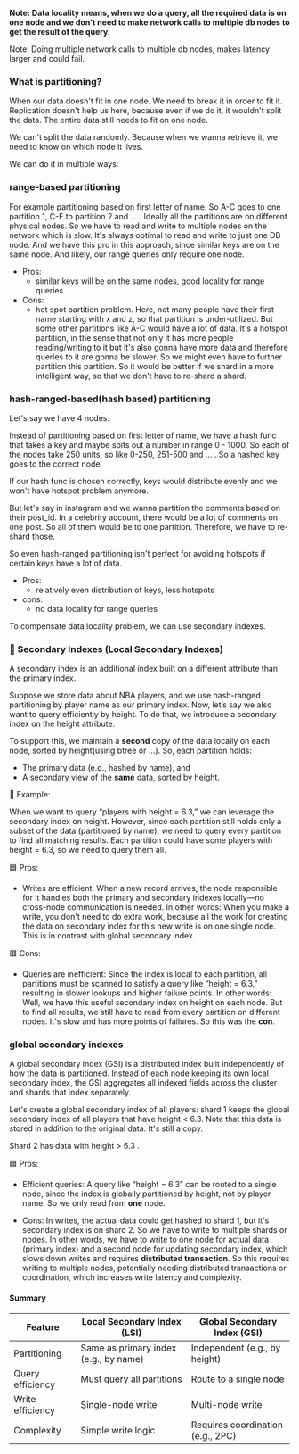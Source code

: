 **Note: Data locality means, when we do a query, all the required data is on one node and we don't need to make network calls
to multiple db nodes to get the result of the query.**

Note: Doing multiple network calls to multiple db nodes, makes latency larger and could fail.

### What is partitioning?
When our data doesn't fit in one node. We need to break it in order to fit it. Replication doesn't help us here, because
even if we do it, it wouldn't split the data. The entire data still needs to fit on one node.

We can't split the data randomly. Because when we wanna retrieve it, we need to know on which node it lives.

We can do it in multiple ways:

### range-based partitioning
For example partitioning based on first letter of name. So A-C goes to one partition 1, C-E to partition 2 and ... .
Ideally all the partitions are on different physical nodes. So we have to read and write to multiple nodes on the network
which is slow. It's always optimal to read and write to just one DB node. And we have this pro in this approach, since similar
keys are on the same node. And likely, our range queries only require one node.

- Pros:
    - similar keys will be on the same nodes, good locality for range queries
- Cons:
    - hot spot partition problem. Here, not many people have their first name starting with x and z, so that partition is under-utilized.
    But some other partitions like A-C would have a lot of data. It's a hotspot partition, in the sense that not only
    it has more people reading/writing to it but it's also gonna have more data and therefore queries to it are gonna be slower. So we might
    even have to further partition this partition.
    So it would be better if we shard in a more intelligent way, so that we don't have to re-shard a shard.

### hash-ranged-based(hash based) partitioning
Let's say we have 4 nodes.

Instead of partitioning based on first letter of name, we have a hash func that takes a key and maybe spits out a number in range 0 - 1000.
So each of the nodes take 250 units, so like 0-250, 251-500 and ... . So a hashed key goes to the correct node.

If our hash func is chosen correctly, keys would distribute evenly and we won't have hotspot problem anymore.

But let's say in instagram and we wanna partition the comments based on their post_id. In a celebrity account, there would be a lot of
comments on one post. So all of them would be to one partition. Therefore, we have to re-shard those.

So even hash-ranged partitioning isn't perfect for avoiding hotspots if certain keys have a lot of data.

- Pros:
  - relatively even distribution of keys, less hotspots
- cons:
  - no data locality for range queries

To compensate data locality problem, we can use secondary indexes.

### 🧾 Secondary Indexes (Local Secondary Indexes)
A secondary index is an additional index built on a different attribute than the primary index.

Suppose we store data about NBA players, and we use hash-ranged partitioning by player name as our primary index. 
Now, let’s say we also want to query efficiently by height. To do that, we introduce a secondary index on the height attribute.

To support this, we maintain a **second** copy of the data locally on each node, sorted by height(using btree or ...). So, each partition holds:
- The primary data (e.g., hashed by name), and
- A secondary view of the **same** data, sorted by height.

📌 Example:

When we want to query “players with height = 6.3,” we can leverage the secondary index on height.
However, since each partition still holds only a subset of the data (partitioned by name), we need to query every partition to
find all matching results. Each partition could have some players with height = 6.3, so we need to query them all.

🟦 Pros:
- Writes are efficient: When a new record arrives, the node responsible for it handles both the primary and
secondary indexes locally—no cross-node communication is needed. In other words:
When you make a write, you don't need to do extra work, because all the work for creating the data on
secondary index for this new write is on one single node. This is in contrast with global secondary index.

🟥 Cons:
- Queries are inefficient: Since the index is local to each partition, all partitions must be scanned to satisfy a query like
“height = 6.3,” resulting in slower lookups and higher failure points. In other words:
Well, we have this useful secondary index on height on each node. But to find all results, we still have to read from 
every partition on different nodes. It's slow and has more points of failures. So this was the **con**.

### global secondary indexes
A global secondary index (GSI) is a distributed index built independently of how the data is partitioned. 
Instead of each node keeping its own local secondary index, the GSI aggregates all indexed fields across the cluster and shards that index separately.

Let's create a global secondary index of all players: shard 1 keeps the global secondary index of all players that have height < 6.3.
Note that this data is stored in addition to the original data. It's still a copy.

Shard 2 has data with height > 6.3 .

🟦 Pros:
- Efficient queries: A query like “height = 6.3” can be routed to a single node, since the index is globally partitioned by height, not by player name.
So we only read from **one** node.

- Cons: In writes, the actual data could get hashed to shard 1, but it's secondary index is on shard 2. So we have to write to multiple shards
or nodes. In other words, we have to write to one node for actual data (primary index) and a second node for updating secondary index, which slows
down writes and requires **distributed transaction**. So this requires writing to multiple nodes, potentially needing 
distributed transactions or coordination, which increases write latency and complexity.

#### Summary

| Feature          | Local Secondary Index (LSI)           | Global Secondary Index (GSI)      |
|------------------|---------------------------------------|-----------------------------------|
| Partitioning     | Same as primary index (e.g., by name) | Independent (e.g., by height)     |
| Query efficiency | Must query all partitions             | Route to a single node            |
| Write efficiency | Single-node write                     | Multi-node write                  |
| Complexity       | Simple write logic                    | Requires coordination (e.g., 2PC) |
